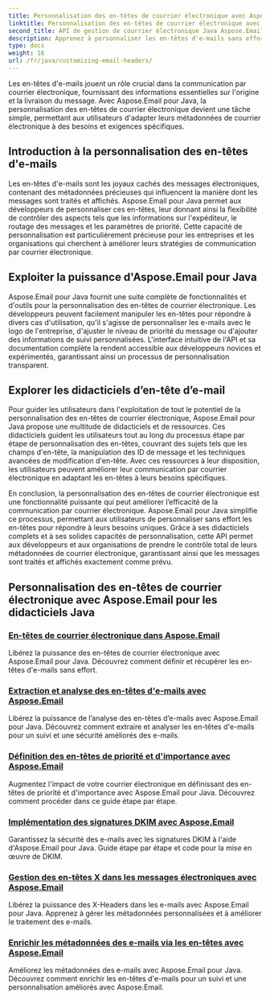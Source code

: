 ```yaml
---
title: Personnalisation des en-têtes de courrier électronique avec Aspose.Email pour Java
linktitle: Personnalisation des en-têtes de courrier électronique avec Aspose.Email pour Java
second_title: API de gestion de courrier électronique Java Aspose.Email
description: Apprenez à personnaliser les en-têtes d'e-mails sans effort avec Aspose.Email pour Java. Plongez dans des didacticiels et exploitez la puissance de la personnalisation des en-têtes d’e-mails.
type: docs
weight: 16
url: /fr/java/customizing-email-headers/
---
```


Les en-têtes d'e-mails jouent un rôle crucial dans la communication par courrier électronique, fournissant des informations essentielles sur l'origine et la livraison du message. Avec Aspose.Email pour Java, la personnalisation des en-têtes de courrier électronique devient une tâche simple, permettant aux utilisateurs d'adapter leurs métadonnées de courrier électronique à des besoins et exigences spécifiques.

## Introduction à la personnalisation des en-têtes d'e-mails

Les en-têtes d'e-mails sont les joyaux cachés des messages électroniques, contenant des métadonnées précieuses qui influencent la manière dont les messages sont traités et affichés. Aspose.Email pour Java permet aux développeurs de personnaliser ces en-têtes, leur donnant ainsi la flexibilité de contrôler des aspects tels que les informations sur l'expéditeur, le routage des messages et les paramètres de priorité. Cette capacité de personnalisation est particulièrement précieuse pour les entreprises et les organisations qui cherchent à améliorer leurs stratégies de communication par courrier électronique.

## Exploiter la puissance d'Aspose.Email pour Java

Aspose.Email pour Java fournit une suite complète de fonctionnalités et d'outils pour la personnalisation des en-têtes de courrier électronique. Les développeurs peuvent facilement manipuler les en-têtes pour répondre à divers cas d'utilisation, qu'il s'agisse de personnaliser les e-mails avec le logo de l'entreprise, d'ajuster le niveau de priorité du message ou d'ajouter des informations de suivi personnalisées. L'interface intuitive de l'API et sa documentation complète la rendent accessible aux développeurs novices et expérimentés, garantissant ainsi un processus de personnalisation transparent.

## Explorer les didacticiels d’en-tête d’e-mail

Pour guider les utilisateurs dans l'exploitation de tout le potentiel de la personnalisation des en-têtes de courrier électronique, Aspose.Email pour Java propose une multitude de didacticiels et de ressources. Ces didacticiels guident les utilisateurs tout au long du processus étape par étape de personnalisation des en-têtes, couvrant des sujets tels que les champs d'en-tête, la manipulation des ID de message et les techniques avancées de modification d'en-tête. Avec ces ressources à leur disposition, les utilisateurs peuvent améliorer leur communication par courrier électronique en adaptant les en-têtes à leurs besoins spécifiques.

En conclusion, la personnalisation des en-têtes de courrier électronique est une fonctionnalité puissante qui peut améliorer l’efficacité de la communication par courrier électronique. Aspose.Email pour Java simplifie ce processus, permettant aux utilisateurs de personnaliser sans effort les en-têtes pour répondre à leurs besoins uniques. Grâce à ses didacticiels complets et à ses solides capacités de personnalisation, cette API permet aux développeurs et aux organisations de prendre le contrôle total de leurs métadonnées de courrier électronique, garantissant ainsi que les messages sont traités et affichés exactement comme prévu.

## Personnalisation des en-têtes de courrier électronique avec Aspose.Email pour les didacticiels Java
### [En-têtes de courrier électronique dans Aspose.Email](./email-headers/)
Libérez la puissance des en-têtes de courrier électronique avec Aspose.Email pour Java. Découvrez comment définir et récupérer les en-têtes d'e-mails sans effort.
### [Extraction et analyse des en-têtes d'e-mails avec Aspose.Email](./extracting-and-analyzing-email-headers/)
Libérez la puissance de l’analyse des en-têtes d’e-mails avec Aspose.Email pour Java. Découvrez comment extraire et analyser les en-têtes d'e-mails pour un suivi et une sécurité améliorés des e-mails.
### [Définition des en-têtes de priorité et d'importance avec Aspose.Email](./setting-priority-and-importance-headers/)
Augmentez l'impact de votre courrier électronique en définissant des en-têtes de priorité et d'importance avec Aspose.Email pour Java. Découvrez comment procéder dans ce guide étape par étape.
### [Implémentation des signatures DKIM avec Aspose.Email](./dkim-signatures-implementation/)
Garantissez la sécurité des e-mails avec les signatures DKIM à l'aide d'Aspose.Email pour Java. Guide étape par étape et code pour la mise en œuvre de DKIM.
### [Gestion des en-têtes X dans les messages électroniques avec Aspose.Email](./managing-x-headers-in-email-messages/)
Libérez la puissance des X-Headers dans les e-mails avec Aspose.Email pour Java. Apprenez à gérer les métadonnées personnalisées et à améliorer le traitement des e-mails.
### [Enrichir les métadonnées des e-mails via les en-têtes avec Aspose.Email](./enriching-email-metadata-through-headers/)
Améliorez les métadonnées des e-mails avec Aspose.Email pour Java. Découvrez comment enrichir les en-têtes d'e-mails pour un suivi et une personnalisation améliorés avec Aspose.Email.